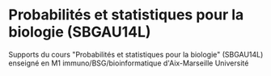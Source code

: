 # Probabilités et statistiques pour la biologie (SBGAU14L)

Supports du cours "Probabilités et statistiques pour la biologie" (SBGAU14L) enseigné en M1 immuno/BSG/bioinformatique d'Aix-Marseille Université
